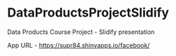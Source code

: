 DataProductsProjectSlidify
==========================

Data Products Course Project - Slidify presentation


App URL - https://supr84.shinyapps.io/facebook/
